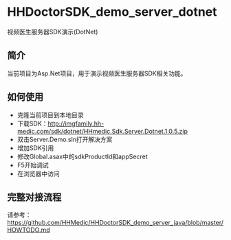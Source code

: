 # HHDoctorSDK_demo_server_dotnet
视频医生服务器SDK演示(DotNet)

## 简介
当前项目为Asp.Net项目，用于演示视频医生服务器SDK相关功能。

## 如何使用
* 克隆当前项目到本地目录
* 下载SDK：http://imgfamily.hh-medic.com/sdk/dotnet/HHmedic.Sdk.Server.Dotnet.1.0.5.zip
* 双击Server.Demo.sln打开解决方案
* 增加SDK引用
* 修改Global.asax中的sdkProductId和appSecret
* F5开始调试
* 在浏览器中访问

## 完整对接流程
请参考：https://github.com/HHMedic/HHDoctorSDK_demo_server_java/blob/master/HOWTODO.md
